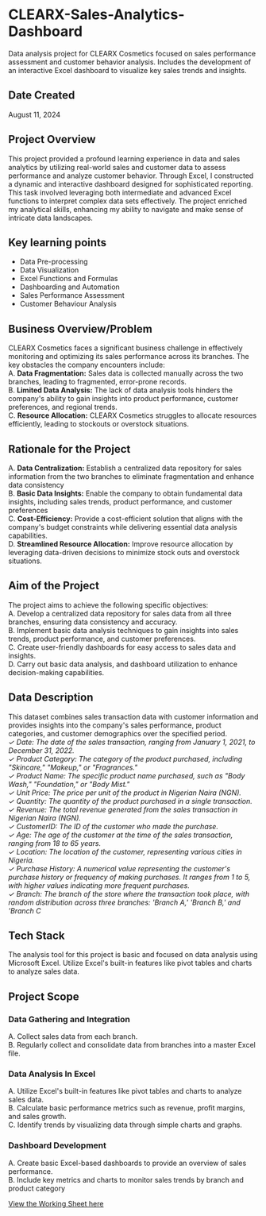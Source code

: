 # CLEARX-Sales-Analytics-Dashboard
Data analysis project for CLEARX Cosmetics focused on sales performance assessment and customer behavior analysis. Includes the development of an interactive Excel dashboard to visualize key sales trends and insights.

## Date Created
August 11, 2024

## Project Overview
This project provided a profound learning experience in data and sales analytics by utilizing real-world sales and customer data to assess performance and analyze customer behavior. Through Excel, I constructed a dynamic and interactive dashboard designed for sophisticated reporting. This task involved leveraging both intermediate and advanced Excel functions to interpret complex data sets effectively. The project enriched my analytical skills, enhancing my ability to navigate and make sense of intricate data landscapes.

## Key learning points
- Data Pre-processing
- Data Visualization
- Excel Functions and Formulas
- Dashboarding and Automation
- Sales Performance Assessment
- Customer Behaviour Analysis

## Business Overview/Problem
CLEARX Cosmetics faces a significant business challenge in effectively monitoring and optimizing its sales performance across its branches. The key obstacles the company encounters include:       
A. **Data Fragmentation:** Sales data is collected manually across the two branches, leading to fragmented, error-prone records.      
B. **Limited Data Analysis:** The lack of data analysis tools hinders the company's ability to gain insights into product performance, customer preferences, and regional trends.      
C. **Resource Allocation:** CLEARX Cosmetics struggles to allocate resources efficiently, leading to stockouts or overstock situations.      

## Rationale for the Project
A. **Data Centralization:** Establish a centralized data repository for sales information from the two branches to eliminate fragmentation and enhance data consistency      
B. **Basic Data Insights:** Enable the company to obtain fundamental data insights, including sales trends, product performance, and customer preferences       
C. **Cost-Efficiency:** Provide a cost-efficient solution that aligns with the company's budget constraints while delivering essential data analysis capabilities.       
D. **Streamlined Resource Allocation:** Improve resource allocation by leveraging data-driven decisions to minimize stock outs and overstock situations.      
 

## Aim of the Project
The project aims to achieve the following specific objectives:       
A. Develop a centralized data repository for sales data from all three branches, ensuring data consistency and accuracy.     
B. Implement basic data analysis techniques to gain insights into sales trends, product performance, and customer preferences.     
C. Create user-friendly dashboards for easy access to sales data and insights.      
D. Carry out basic data analysis, and dashboard utilization to enhance decision-making capabilities.     

## Data Description
This dataset combines sales transaction data with customer information and provides insights into the company's sales performance, product categories, and customer demographics over the specified period.      
_✓ Date: The date of the sales transaction, ranging from January 1, 2021, to December 31, 2022._   
_✓ Product Category: The category of the product purchased, including "Skincare," "Makeup," or "Fragrances."_    
_✓ Product Name: The specific product name purchased, such as "Body Wash," "Foundation," or "Body Mist."_    
_✓ Unit Price: The price per unit of the product in Nigerian Naira (NGN)._     
_✓ Quantity: The quantity of the product purchased in a single transaction._    
_✓ Revenue: The total revenue generated from the sales transaction in Nigerian Naira (NGN)._     
_✓ CustomerID: The ID  of the customer who made the purchase._     
_✓ Age: The age of the customer at the time of the sales transaction, ranging from 18 to 65 years._    
_✓ Location: The location of the customer, representing various cities in Nigeria._     
_✓ Purchase History: A numerical value representing the customer's purchase history or frequency of making purchases. It ranges from 1 to 5, with higher values indicating more frequent purchases._    
_✓ Branch: The branch of the store where the transaction took place, with random distribution across three branches: 'Branch A,' 'Branch B,' and 'Branch C_    

## Tech Stack
The analysis tool for this project is basic and focused on data analysis using Microsoft Excel. Utilize Excel's built-in features like pivot tables and charts to analyze sales data.

## Project Scope
### Data Gathering and Integration
A. Collect sales data from each branch.       
B. Regularly collect and consolidate data from branches into a master Excel file.    
 
### Data Analysis In Excel
A. Utilize Excel's built-in features like pivot tables and charts to analyze sales data.           
B. Calculate basic performance metrics such as revenue, profit margins, and sales growth.             
C. Identify trends by visualizing data through simple charts and graphs. 

### Dashboard Development
A. Create basic Excel-based dashboards to provide an overview of sales performance.     
B. Include key metrics and charts to monitor sales trends by branch and product category      

[View the Working Sheet here](https://docs.google.com/spreadsheets/d/1JHjzOPU58MjNOVPGwqH57vtb6uTo04Hs/edit?usp=sharing&ouid=113769502157986892349&rtpof=true&sd=true)
